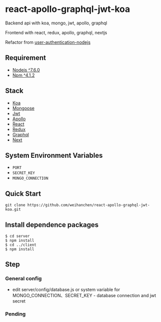# react-apollo-graphql-jwt-koa
Backend api with koa, mongo, jwt, apollo, graphql

Frontend with react, redux, apollo, graphql, nextjs

Refactor from [user-authentication-nodejs](https://github.com/weihanchen/user-authentication-nodejs)
## Requirement
- [Nodejs ^7.6.0](https://nodejs.org/en/)
- [Npm ^4.1.2](https://www.npmjs.com/package/npm)

## Stack
- [Koa](https://github.com/koajs/koa)
- [Mongoose](http://mongoosejs.com/)
- [Jwt](https://jwt.io/)
- [Apollo](http://dev.apollodata.com/react/)
- [React](https://facebook.github.io/react/)
- [Redux](https://github.com/reactjs/react-redux)
- [Graphql](http://graphql.org/learn/)
- [Next](https://github.com/zeit/next.js/)

## System Environment Variables
- `PORT`
- `SECRET_KEY`
- `MONGO_CONNECTION`

## Quick Start
```
git clone https://github.com/weihanchen/react-apollo-graphql-jwt-koa.git
```
## Install dependence packages
```
$ cd server 
$ npm install
$ cd ../client
$ npm install
```

## Step
### General config
- edit server/config/database.js or system variable for MONGO_CONNECTION、SECRET_KEY - database connection and jwt secret

### Pending
